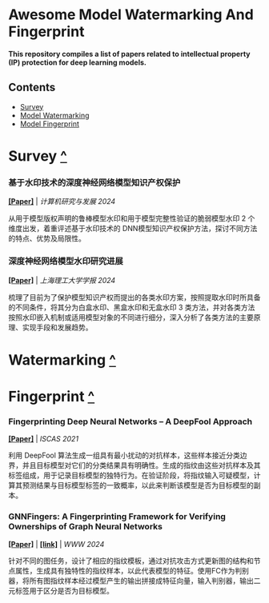 Awesome Model Watermarking And Fingerprint
========================
**This repository compiles a list of papers related to intellectual property (IP) protection for deep learning models.**
  
## <span id="back">Contents</span>
- [Survey](#Survey)
- [Model Watermarking](#Watermarking)
- [Model Fingerprint](#Fingerprint)

# <span id="Survey">Survey</span> [^](#back)
### 基于水印技术的深度神经网络模型知识产权保护  
**[[Paper]](https://crad.ict.ac.cn/cn/article/pdf/preview/10.7544/issn1000-1239.202440413.pdf)**  | *计算机研究与发展 2024*

从用于模型版权声明的鲁棒模型水印和用于模型完整性验证的脆弱模型水印 2 个维度出发，着重评述基于水印技术的 DNN模型知识产权保护方法，探讨不同方法的特点、优势及局限性。

### 深度神经网络模型水印研究进展
**[[Paper]](https://jns.usst.edu.cn/shlgdxxbzk/article/pdf/20240301?st=article_issue)**  | *上海理工大学学报 2024*

梳理了目前为了保护模型知识产权而提出的各类水印方案，按照提取水印时所具备的不同条件，将其分为白盒水印、黑盒水印和无盒水印 3 类方法，并对各类方法按照水印嵌入机制或适用模型对象的不同进行细分，深入分析了各类方法的主要原理、实现手段和发展趋势。

# <span id="Watermarking">Watermarking</span> [^](#back)


# <span id="Fingerprint">Fingerprint</span> [^](#back)
### Fingerprinting Deep Neural Networks – A DeepFool Approach  
**[[Paper]](https://dr.ntu.edu.sg/bitstream/10356/147023/2/2021021379.pdf)**  | *ISCAS 2021*

利用 DeepFool 算法生成一组具有最小扰动的对抗样本，这些样本接近分类边界，并且目标模型对它们的分类结果具有明确性。生成的指纹由这些对抗样本及其标签组成，用于记录目标模型的独特行为。在验证阶段，将指纹输入可疑模型，计算其预测结果与目标模型标签的一致概率，以此来判断该模型是否为目标模型的副本。

### GNNFingers: A Fingerprinting Framework for Verifying Ownerships of Graph Neural Networks
**[[Paper]](https://openreview.net/pdf?id=RNl51vzvDE)** | **[[link]](https://cn-sec.com/archives/2616607.html)** | *WWW  2024*

针对不同的图任务，设计了相应的指纹模板，通过对抗攻击方式更新图的结构和节点属性，生成具有独特性的指纹样本，以此代表模型的特征。使用FC作为判别器，将所有图指纹样本经过模型产生的输出拼接成特征向量，输入判别器，输出二元标签用于区分是否为目标模型。

